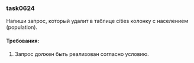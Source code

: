 
### task0624

Напиши запрос, который удалит в таблице cities колонку с населением (population).


#### Требования:
1.	Запрос должен быть реализован согласно условию.


